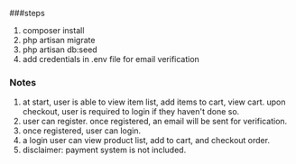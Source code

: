###steps
1. composer install
2. php artisan migrate
3. php artisan db:seed
4. add credentials in .env file for email verification

### Notes
1. at start, user is able to view item list, add items to cart, view cart. upon checkout, user is required to login if they haven't done so.
2. user can register. once registered, an email will be sent for verification.
3. once registered, user can login.
4. a login user can view product list, add to cart, and checkout order.
5. disclaimer: payment system is not included.
 
